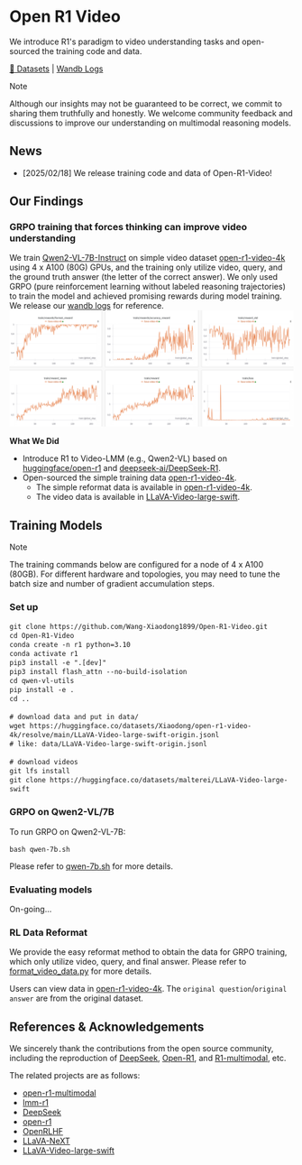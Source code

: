 # Open R1 Video

We introduce R1's paradigm to video understanding tasks and open-sourced the training code and data.

[🤗 Datasets](https://huggingface.co/datasets/Xiaodong/open-r1-video-4k) | [Wandb Logs](https://wandb.ai/xiaodongwang/Qwen-2-VL-7B-Video-GRPO/workspace?nw=nwuserxiaodongwang)

> [!NOTE] 
> Although our insights may not be guaranteed to be correct, we commit to sharing them truthfully and honestly. We welcome community feedback and discussions to improve our understanding on multimodal reasoning models.

## News
- [2025/02/18] We release training code and data of Open-R1-Video!

## Our Findings
### GRPO training that forces thinking can improve video understanding
We train [Qwen2-VL-7B-Instruct](https://huggingface.co/Qwen/Qwen2-VL-7B-Instruct) on simple video dataset [open-r1-video-4k](https://huggingface.co/datasets/Xiaodong/open-r1-video-4k) using 4 x A100 (80G) GPUs, and the training only utilize video, query, and the ground truth answer (the letter of the correct answer). We only used GRPO (pure reinforcement learning without labeled reasoning trajectories) to train the model and achieved promising rewards during model training. We release our [wandb logs](https://wandb.ai/xiaodongwang/Qwen-2-VL-7B-Video-GRPO/workspace?nw=nwuserxiaodongwang) for reference.
![image](assets/log.png)

**What We Did**
- Introduce R1 to Video-LMM (e.g., Qwen2-VL) based on [huggingface/open-r1](https://github.com/huggingface/open-r1) and [deepseek-ai/DeepSeek-R1](https://github.com/deepseek-ai/DeepSeek-R1). 
- Open-sourced the simple training data [open-r1-video-4k](https://huggingface.co/datasets/Xiaodong/open-r1-video-4k).
  - The simple reformat data is available in [open-r1-video-4k](https://huggingface.co/datasets/Xiaodong/open-r1-video-4k).
  - The video data is available in [LLaVA-Video-large-swift](https://huggingface.co/datasets/malterei/LLaVA-Video-large-swift).



## Training Models

> [!NOTE]
> The training commands below are configured for a node of 4 x A100 (80GB). For different hardware and topologies, you may need to tune the batch size and number of gradient accumulation steps.

### Set up
```
git clone https://github.com/Wang-Xiaodong1899/Open-R1-Video.git
cd Open-R1-Video
conda create -n r1 python=3.10
conda activate r1
pip3 install -e ".[dev]"
pip3 install flash_attn --no-build-isolation
cd qwen-vl-utils
pip install -e .
cd ..

# download data and put in data/
wget https://huggingface.co/datasets/Xiaodong/open-r1-video-4k/resolve/main/LLaVA-Video-large-swift-origin.jsonl
# like: data/LLaVA-Video-large-swift-origin.jsonl

# download videos
git lfs install
git clone https://huggingface.co/datasets/malterei/LLaVA-Video-large-swift

```


### GRPO on Qwen2-VL/7B

To run GRPO on Qwen2-VL-7B:

```
bash qwen-7b.sh
```

Please refer to [qwen-7b.sh](qwen-7b.sh) for more details.


### Evaluating models
On-going...

### RL Data Reformat

We provide the easy reformat method to obtain the data for GRPO training, which only utilize video, query, and final answer. Please refer to [format_video_data.py](scripts/format_video_data.py) for more details.

Users can view data in [open-r1-video-4k](https://huggingface.co/datasets/Xiaodong/open-r1-video-4k). The `original question`/`original answer` are from the original dataset.

## References & Acknowledgements
We sincerely thank the contributions from the open source community, including the reproduction of [DeepSeek](https://github.com/deepseek-ai/DeepSeek-R1), [Open-R1](https://github.com/huggingface/open-r1), and [R1-multimodal](https://github.com/EvolvingLMMs-Lab/open-r1-multimodal), etc.

The related projects are as follows:
- [open-r1-multimodal](https://github.com/EvolvingLMMs-Lab/open-r1-multimodal)
- [lmm-r1](https://github.com/TideDra/lmm-r1)
- [DeepSeek](https://github.com/deepseek-ai/DeepSeek-R1) 
- [open-r1](https://github.com/huggingface/open-r1)
- [OpenRLHF](https://github.com/OpenRLHF/OpenRLHF)
- [LLaVA-NeXT](https://github.com/LLaVA-VL/LLaVA-NeXT)
- [LLaVA-Video-large-swift](https://huggingface.co/datasets/malterei/LLaVA-Video-large-swift)